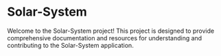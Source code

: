 # Solar-System
Welcome to the Solar-System project! This project is designed to provide comprehensive documentation and resources for understanding and contributing to the Solar-System application.
